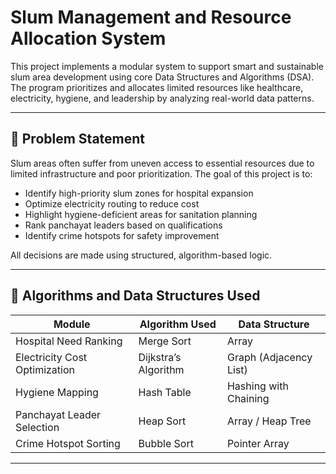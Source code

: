 # Slum Management and Resource Allocation System

This project implements a modular system to support smart and sustainable slum area development using core Data Structures and Algorithms (DSA). The program prioritizes and allocates limited resources like healthcare, electricity, hygiene, and leadership by analyzing real-world data patterns.

---

## 🧩 Problem Statement

Slum areas often suffer from uneven access to essential resources due to limited infrastructure and poor prioritization. The goal of this project is to:

- Identify high-priority slum zones for hospital expansion
- Optimize electricity routing to reduce cost
- Highlight hygiene-deficient areas for sanitation planning
- Rank panchayat leaders based on qualifications
- Identify crime hotspots for safety improvement

All decisions are made using structured, algorithm-based logic.

---

## 🧠 Algorithms and Data Structures Used

| Module                            | Algorithm Used        | Data Structure         |
|----------------------------------|------------------------|------------------------|
| Hospital Need Ranking            | Merge Sort             | Array                  |
| Electricity Cost Optimization    | Dijkstra’s Algorithm   | Graph (Adjacency List) |
| Hygiene Mapping                  | Hash Table             | Hashing with Chaining  |
| Panchayat Leader Selection       | Heap Sort              | Array / Heap Tree      |
| Crime Hotspot Sorting            | Bubble Sort            | Pointer Array          |

---



